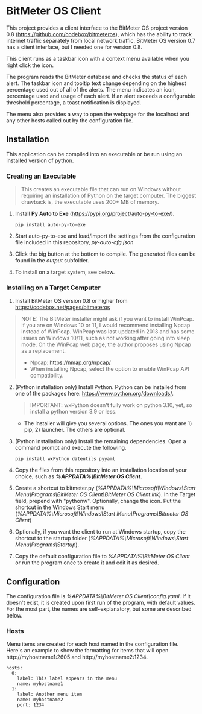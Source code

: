 # BitMeter OS Client

This project provides a client interface to the BitMeter OS project version 0.8 (https://github.com/codebox/bitmeteros), which has the ability to track internet traffic separately from local network traffic. BitMeter OS version 0.7 has a client interface, but I needed one for version 0.8.

This client runs as a taskbar icon with a context menu available when you right click the icon.

The program reads the BitMeter database and checks the status of each alert. The taskbar icon and tooltip text change depending on the highest percentage used out of all of the alerts. The menu indicates an icon, percentage used and usage of each alert. If an alert exceeds a configurable threshold percentage, a toast notification is displayed.

The menu also provides a way to open the webpage for the localhost and any other hosts called out by the configuration file.


## Installation

This application can be compiled into an executable or be run using an installed version of python.


### Creating an Executable

> This creates an executable file that can run on Windows without requiring an installation of Python on the target computer. The biggest drawback is, the executable uses 200+ MB of memory.

1. Install **Py Auto to Exe** (https://pypi.org/project/auto-py-to-exe/).

    `pip install auto-py-to-exe`

2. Start auto-py-to-exe and load/import the settings from the configuration file included in this repository, *py-auto-cfg.json*

3. Click the big button at the bottom to compile. The generated files can be found in the *output* subfolder.

4. To install on a target system, see below.


### Installing on a Target Computer

1. Install BitMeter OS version 0.8 or higher from https://codebox.net/pages/bitmeteros

  > NOTE: The BitMeter installer might ask if you want to install WinPcap. If you are on Windows 10 or 11, I would recommend installing Npcap instead of WinPcap. WinPcap was last updated in 2013 and has some issues on Windows 10/11, such as not working after going into sleep mode. On the WinPcap web page, the author proposes using Npcap as a replacement.
  > * Npcap: https://nmap.org/npcap/
  > * When installing Npcap, select the option to enable WinPcap API compatibility.

2. (Python installation only) Install Python. Python can be installed from one of the packages here: https://www.python.org/downloads/.

    > IMPORTANT: wxPython doesn't fully work on python 3.10, yet, so install a python version 3.9 or less.

    - The installer will give you several options. The ones you want are 1) pip, 2) launcher. The others are optional.

3. (Python installation only) Install the remaining dependencies. Open a command prompt and execute the following.

    `pip install wxPython dateutils pyyaml`

4. Copy the files from this repository into an installation location of your choice, such as ***%APPDATA%\BitMeter OS Client***.

5. Create a shortcut to bitmeter.py (*%APPDATA%\Microsoft\Windows\Start Menu\Programs\BitMeter OS Client\BitMeter OS Client.lnk*). In the Target field, prepend with "pythonw". Optionally, change the icon. Put the shortcut in the Windows Start menu (*%APPDATA%\Microsoft\Windows\Start Menu\Programs\Bitmeter OS Client*)

6. Optionally, if you want the client to run at Windows startup, copy the shortcut to the startup folder (*%APPDATA%\Microsoft\Windows\Start Menu\Programs\Startup*).

7. Copy the default configuration file to *%APPDATA%\BitMeter OS Client* or run the program once to create it and edit it as desired.

## Configuration

The configuration file is *%APPDATA%\BitMeter OS Client\config.yaml*. If it doesn't exist, it is created upon first run of the program, with default values. For the most part, the names are self-explanatory, but some are described below.

### Hosts

Menu items are created for each host named in the configuration file. Here's an example to show the formatting for items that will open http://myhostname1:2605 and http://myhostname2:1234.
```
hosts:
  0:
    label: This label appears in the menu
    name: myhostname1
  1:
    label: Another menu item
    name: myhostname2
    port: 1234
```
